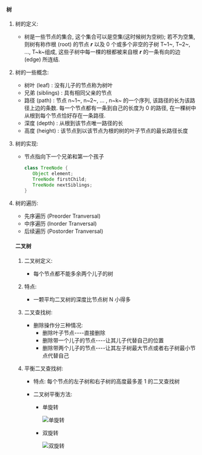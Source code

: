 #### 	树

1. 树的定义:

   - 树是一些节点的集合, 这个集合可以是空集(这时候树为空树); 若不为空集, 则树有称作根 (root) 的节点 ***r*** 以及 0 个或多个非空的子树 T~1~, T~2~, ..., T~k~组成, 这些子树中每一棵的根都被来自根 ***r*** 的一条有向的边 (edge) 所连结.

2. 树的一些概念:

   - 树叶 (leaf) : 没有儿子的节点称为树叶
   - 兄弟 (siblings) : 具有相同父亲的节点
   - 路径 (path) : 节点 n~1~, n~2~, ... , n~k~ 的一个序列, 该路径的长为该路径上边的条数. 每一个节点都有一条到自己的长度为 0 的路径, 在一棵树中从根到每个节点恰好存在一条路径.
   - 深度 (depth) : 从根到该节点唯一路径的长
   - 高度 (height) : 该节点到以该节点为根的树的叶子节点的最长路径长度

3. 树的实现:

   - 节点指向下一个兄弟和第一个孩子

     ```java
     class TreeNode {
     	Object element;
     	TreeNode firstChild;
     	TreeNode nextSiblings;
     }
     ```

     

4. 树的遍历:

   - 先序遍历 (Preorder Tranversal) 
   - 中序遍历 (Inorder Tranversal) 
   - 后续遍历 (Postorder Tranversal) 

   #### 二叉树

   1. 二叉树定义:

      - 每个节点都不能多余两个儿子的树

   2. 特点:

      - 一颗平均二叉树的深度比节点树 N 小得多

   3. 二叉查找树:

      - 删除操作分三种情况:
        - 删除叶子节点----直接删除
        - 删除带一个儿子的节点----让其儿子代替自己的位置
        - 删除带两个儿子的节点----让其左子树最大节点或者右子树最小节点代替自己

   4. 平衡二叉查找树:

      - 特点: 每个节点的左子树和右子树的高度最多差 1 的二叉查找树

      - 二叉树平衡方法:

        - 单旋转

          ![单旋转](.\assets\single-rotation.png)

        - 双旋转

          ![双旋转](.\assets\double-rotation.png)